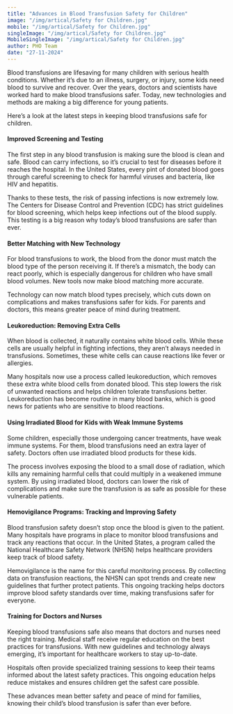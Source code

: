 ```yaml
---
title: "Advances in Blood Transfusion Safety for Children"
image: "/img/artical/Safety for Children.jpg"
mobile: "/img/artical/Safety for Children.jpg"
singleImage: "/img/artical/Safety for Children.jpg"
MobileSingleImage: "/img/artical/Safety for Children.jpg"
author: PHO Team
date: "27-11-2024"
---
```


Blood transfusions are lifesaving for many children with serious health conditions. Whether it’s due to an illness, surgery, or injury, some kids need blood to survive and recover. Over the years, doctors and scientists have worked hard to make blood transfusions safer. Today, new technologies and methods are making a big difference for young patients. 

Here’s a look at the latest steps in keeping blood transfusions safe for children.

#### Improved Screening and Testing

The first step in any blood transfusion is making sure the blood is clean and safe. Blood can carry infections, so it’s crucial to test for diseases before it reaches the hospital. In the United States, every pint of donated blood goes through careful screening to check for harmful viruses and bacteria, like HIV and hepatitis. 

Thanks to these tests, the risk of passing infections is now extremely low. The Centers for Disease Control and Prevention (CDC) has strict guidelines for blood screening, which helps keep infections out of the blood supply. This testing is a big reason why today’s blood transfusions are safer than ever.

#### Better Matching with New Technology

For blood transfusions to work, the blood from the donor must match the blood type of the person receiving it. If there’s a mismatch, the body can react poorly, which is especially dangerous for children who have small blood volumes. New tools now make blood matching more accurate. 

Technology can now match blood types precisely, which cuts down on complications and makes transfusions safer for kids. For parents and doctors, this means greater peace of mind during treatment.

#### Leukoreduction: Removing Extra Cells

When blood is collected, it naturally contains white blood cells. While these cells are usually helpful in fighting infections, they aren’t always needed in transfusions. Sometimes, these white cells can cause reactions like fever or allergies. 

Many hospitals now use a process called leukoreduction, which removes these extra white blood cells from donated blood. This step lowers the risk of unwanted reactions and helps children tolerate transfusions better. Leukoreduction has become routine in many blood banks, which is good news for patients who are sensitive to blood reactions.

#### Using Irradiated Blood for Kids with Weak Immune Systems

Some children, especially those undergoing cancer treatments, have weak immune systems. For them, blood transfusions need an extra layer of safety. Doctors often use irradiated blood products for these kids. 

The process involves exposing the blood to a small dose of radiation, which kills any remaining harmful cells that could multiply in a weakened immune system. By using irradiated blood, doctors can lower the risk of complications and make sure the transfusion is as safe as possible for these vulnerable patients.

#### Hemovigilance Programs: Tracking and Improving Safety

Blood transfusion safety doesn’t stop once the blood is given to the patient. Many hospitals have programs in place to monitor blood transfusions and track any reactions that occur. In the United States, a program called the National Healthcare Safety Network (NHSN) helps healthcare providers keep track of blood safety. 

Hemovigilance is the name for this careful monitoring process. By collecting data on transfusion reactions, the NHSN can spot trends and create new guidelines that further protect patients. This ongoing tracking helps doctors improve blood safety standards over time, making transfusions safer for everyone.

#### Training for Doctors and Nurses

Keeping blood transfusions safe also means that doctors and nurses need the right training. Medical staff receive regular education on the best practices for transfusions. With new guidelines and technology always emerging, it’s important for healthcare workers to stay up-to-date. 

Hospitals often provide specialized training sessions to keep their teams informed about the latest safety practices. This ongoing education helps reduce mistakes and ensures children get the safest care possible.

These advances mean better safety and peace of mind for families, knowing their child’s blood transfusion is safer than ever before.

